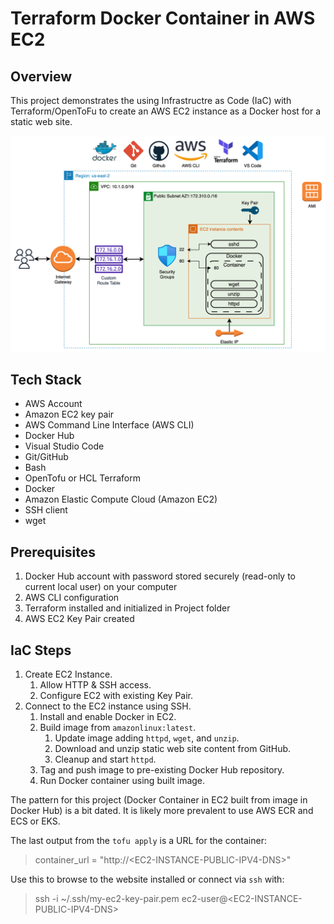 # Terraform Docker Container in AWS EC2

## Overview
This project demonstrates the using Infrastructre as Code (IaC) with
Terraform/OpenToFu to create an AWS EC2 instance as a Docker host for a static web site.

![Diagram](EC2-Docker.png)

## Tech Stack
* AWS Account
* Amazon EC2 key pair
* AWS Command Line Interface (AWS CLI)
* Docker Hub
* Visual Studio Code
* Git/GitHub
* Bash
* OpenTofu or HCL Terraform
* Docker
* Amazon Elastic Compute Cloud (Amazon EC2)
* SSH client
* wget

## Prerequisites

1. Docker Hub account with password stored securely (read-only to current local user) on your computer
2. AWS CLI configuration
3. Terraform installed and initialized in Project folder
4. AWS EC2 Key Pair created

## IaC Steps

1. Create EC2 Instance.
    1. Allow HTTP & SSH access.
    2. Configure EC2 with existing Key Pair.
2. Connect to the EC2 instance using SSH.
    1. Install and enable Docker in EC2.
    2. Build image from `amazonlinux:latest`.
        1. Update image adding `httpd`, `wget`, and `unzip`.
        2. Download and unzip static web site content from GitHub.
        3. Cleanup and start `httpd`.
    3. Tag and push image to pre-existing Docker Hub repository.
    4. Run Docker container using built image.

The pattern for this project (Docker Container in EC2 built from image in Docker Hub) is a bit dated. It is likely more prevalent to use AWS ECR and ECS or EKS.

The last output from the `tofu apply` is a URL for the container:

>container_url = "http://&lt;EC2-INSTANCE-PUBLIC-IPV4-DNS&gt;"

Use this to browse to the website installed or connect via `ssh` with:

>ssh -i ~/.ssh/my-ec2-key-pair.pem ec2-user@&lt;EC2-INSTANCE-PUBLIC-IPV4-DNS&gt;
